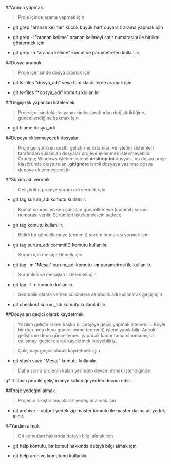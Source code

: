 ##Arama yapmak

>Proje içinde arama yapmak için

* git grep "aranan kelime"
küçük büyük harf duyarsız arama yapmak için

* git grep -i "aranan kelime"
aranan kelimeyi satır numarasını ile birlikte göstermek için

* git grep -n "aranan kelime"
komut ve parametreleri kullanılır.

##Dosya aramak

>Proje içerisinde dosya aramak için

* git ls-files "dosya_adı"
veya tüm klasörlerde aramak için

* git ls-files "*dosya_adı"
komutu kullanılır.

##Değişiklik yapanları listelemek

>Proje içerisindeki dosyanın kimler tarafından değiştirildiğine, güncellendiğine bakmak için

* git blame dosya_adı

##Depoya eklenmeyecek dosyalar

>Proje geliştirirken çeşitli geliştirme ortamları ve işletim sistemleri tarafından kullanılan dosyalar projeye eklenmek istenmeyebilir.
>Örneğin; Windows işletim sistemi **desktop.ini** dosyası, bu dosya proje klasöründe oluşturulan **.gitignore** isimli dosyaya yazılırsa dosya depoya eklenmeyecektir.

##Sürüm adı vermek
>Geliştirilen projeye sürüm adı vermek için

* git tag surum_adı
komutu kullanılır.

>Komut sonrası en son çalışılan güncellemeye (commit) sürüm numarası verilir.
>Sürümleri listelemek için sadece

* git tag
komutu kullanılır.

>Belirli bir güncellemeye (commit) sürüm numarası vermek için

* git tag surum_adı commitID
komutu kullanılır.

>Sürüm için mesaj eklemek için

* git tag -m "Mesaj" surum_adı
komutu **-m** parametresi ile kullanılır.

>Sürümleri ve mesajları listelemek için

* git tag -l -n
komutu kullanılır.

>Sembolik olarak verilen sürümlere sembolik adı kullanarak geçiş için

* git checkout surum_adı
komutu kullanılabilir.

##Dosyaları geçici olarak kaydetmek

>Yazılım geliştirilirken başka bir projeye geçiş yapmak istenebilir.
>Böyle bir durumda depo güncellenme (commit) işlemi yapılabilir.
>Ancak geliştirme depo güncellemesi yapacak kadar tamamlanmamışsa çalışmayı geçici olarak kaydetmek isteyebiliriz.

>Çalışmayı geçici olarak kaydetmek için

* git stash save "Mesaj"
komutu kullanılır.

>Daha sonra projenin kalan yerinden devam etmek istendiğinde

g* it stash pop
ile geliştirmeye kalındığı yerden devam edilir.

##Proje yedeğini almak

>Projenin sıkıştırılmış olarak yedeğini almak için

* git archive --output yedek.zip master
komutu ile master dalına ait yedek alınır.

##Yardım almak

>Git komutları hakkında detaylı bilgi almak için

* git help
komutu, bir komut hakkında detaylı bilgi almak için

* git help archive
komutunu kullanılır.